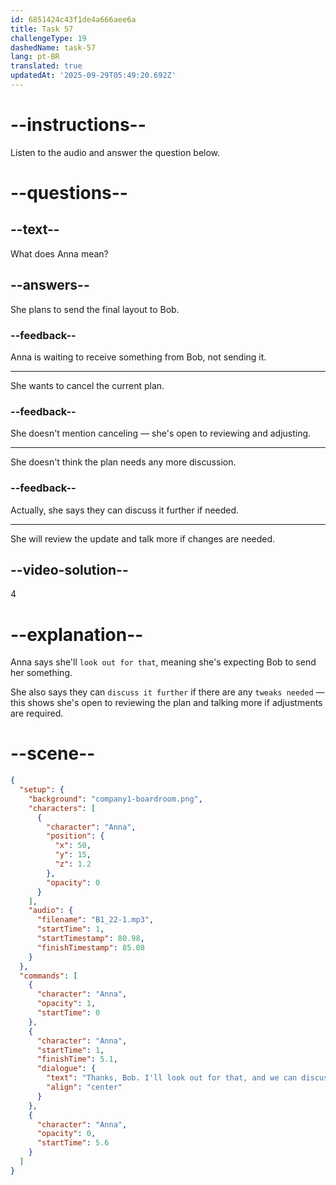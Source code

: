 ```yaml
---
id: 6851424c43f1de4a666aee6a
title: Task 57
challengeType: 19
dashedName: task-57
lang: pt-BR
translated: true
updatedAt: '2025-09-29T05:49:20.692Z'
---
```


<!-- (Audio) Anna: Thanks, Bob. I'll look out for that and we can discuss it further if there are any tweaks needed. -->

# --instructions--

Listen to the audio and answer the question below.

# --questions--

## --text--

What does Anna mean?

## --answers--

She plans to send the final layout to Bob.

### --feedback--

Anna is waiting to receive something from Bob, not sending it.

---

She wants to cancel the current plan.

### --feedback--

She doesn't mention canceling — she's open to reviewing and adjusting.

---

She doesn't think the plan needs any more discussion.

### --feedback--

Actually, she says they can discuss it further if needed.

---

She will review the update and talk more if changes are needed.

## --video-solution--

4

# --explanation--

Anna says she'll `look out for that`, meaning she's expecting Bob to send her something.

She also says they can `discuss it further` if there are any `tweaks needed` — this shows she's open to reviewing the plan and talking more if adjustments are required.

# --scene--

```json
{
  "setup": {
    "background": "company1-boardroom.png",
    "characters": [
      {
        "character": "Anna",
        "position": {
          "x": 50,
          "y": 15,
          "z": 1.2
        },
        "opacity": 0
      }
    ],
    "audio": {
      "filename": "B1_22-1.mp3",
      "startTime": 1,
      "startTimestamp": 80.98,
      "finishTimestamp": 85.08
    }
  },
  "commands": [
    {
      "character": "Anna",
      "opacity": 1,
      "startTime": 0
    },
    {
      "character": "Anna",
      "startTime": 1,
      "finishTime": 5.1,
      "dialogue": {
        "text": "Thanks, Bob. I'll look out for that, and we can discuss it further if there are any tweaks needed.",
        "align": "center"
      }
    },
    {
      "character": "Anna",
      "opacity": 0,
      "startTime": 5.6
    }
  ]
}
```
